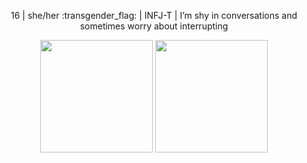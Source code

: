 <p align="center">
  16 | she/her :transgender_flag: | INFJ-T | I’m shy in conversations and sometimes worry about interrupting
</p>

<p align="center">
  <img height="180em" src="https://github-readme-stats-eight-theta.vercel.app/api?username=mrrpmeowfurry&theme=synthwave&show_icons=true" align="center"/>  
  <img height="180em" src="https://github-readme-stats-eight-theta.vercel.app/api/top-langs/?username=mrrpmeowfurry&theme=synthwave&layout=compact" align="center"/>
</p>
